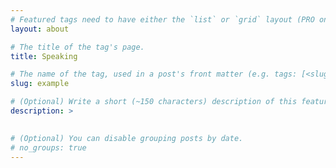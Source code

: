 ```yaml
---
# Featured tags need to have either the `list` or `grid` layout (PRO only).
layout: about

# The title of the tag's page.
title: Speaking

# The name of the tag, used in a post's front matter (e.g. tags: [<slug>]).
slug: example

# (Optional) Write a short (~150 characters) description of this featured tag.
description: >
  

# (Optional) You can disable grouping posts by date.
# no_groups: true
---
```



<!--
FITC Web Unleashed 
September 2019 
https://bit.ly/2Mtqfk2  
Measuring the Adoption of Web Performance Techniques 

CMG Impact Conference  
February 2019 
https://bit.ly/2WolnB3
Understanding the Web with the HTTP Archive
Crushing It - Compression on the Web
Web Performance Quick Start 

BairesWeb Web Development Meetup
January 2019
Common Traits of High Performing
Websites https://bit.ly/2sIXqGX

WebPerfDays Amsterdam 
November 2018 
Common Traits of High Performing Websites 
https://bit.ly/2POMocM  

London WebPerf Meetup 
November  2018
Real User Measurement Insights
https://bit.ly/2DrcDjI 

Googles State of the Web 
September  2018
Leveraging Web Transparency 
https://bit.ly/2MozcHp  

NY WebPerf Meetup 
August 2018
Real User Measurement Insights  
https://bit.ly/2MeskPu  

2018 Fluent Conference 
June 2018
Tracking the Performance of the Web with the HTTP Archive 
https://bit.ly/2S1832E  
-->
